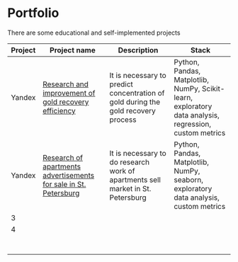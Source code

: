 # Portfolio
There are some educational and self-implemented projects 

| Project | Project name  | Description  | Stack  |
|---|---|---|---|
| Yandex  | [Research and improvement of gold recovery efficiency](https://github.com/AnastasiaSee/Portfolio/blob/main/gold_recovery_yandex/gold%20recovery.ipynb)  | It is necessary to predict concentration of gold during the gold recovery process  | Python, Pandas, Matplotlib, NumPy, Scikit-learn, exploratory data analysis, regression, custom metrics  |
| Yandex  | [Research of apartments advertisements for sale in St. Petersburg](https://github.com/AnastasiaSee/Portfolio/blob/main/Research%20of%20apartments%20advertisements_yandex/Research%20of%20apartments%20advertisements.ipynb)  | It is necessary to do research work of apartments sell market in St. Petersburg| Python, Pandas, Matplotlib, NumPy, seaborn, exploratory data analysis, custom metrics  |
| 3  |   |   |   |
| 4  |   |   |   |
|   |   |   |   |
|   |   |   |   |
|   |   |   |   |
|   |   |   |   |
|   |   |   |   |
|   |   |   |   |
|   |   |   |   |
